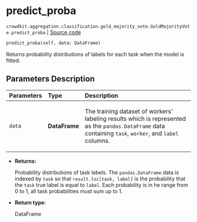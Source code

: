 # predict_proba
`crowdkit.aggregation.classification.gold_majority_vote.GoldMajorityVote.predict_proba` | [Source code](https://github.com/Toloka/crowd-kit/blob/v1.2.1/crowdkit/aggregation/classification/gold_majority_vote.py#L105)

```python
predict_proba(self, data: DataFrame)
```

Returns probability distributions of labels for each task when the model is fitted.

## Parameters Description

| Parameters | Type | Description |
| :----------| :----| :-----------|
`data`|**DataFrame**|<p>The training dataset of workers&#x27; labeling results which is represented as the `pandas.DataFrame` data containing `task`, `worker`, and `label` columns.</p>

* **Returns:**

  Probability distributions of task labels.
The `pandas.DataFrame` data is indexed by `task` so that `result.loc[task, label]` is the probability that the `task` true label is equal to `label`.
Each probability is in he range from 0 to 1, all task probabilities must sum up to 1.

* **Return type:**

  DataFrame

